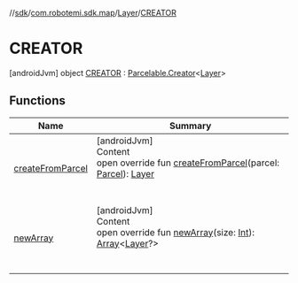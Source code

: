 //[sdk](../../../../index.md)/[com.robotemi.sdk.map](../../index.md)/[Layer](../index.md)/[CREATOR](index.md)



# CREATOR  
 [androidJvm] object [CREATOR](index.md) : [Parcelable.Creator](https://developer.android.com/reference/kotlin/android/os/Parcelable.Creator.html)<[Layer](../index.md)>    


## Functions  
  
|  Name |  Summary | 
|---|---|
| <a name="com.robotemi.sdk.map/Layer.CREATOR/createFromParcel/#android.os.Parcel/PointingToDeclaration/"></a>[createFromParcel](create-from-parcel.md)| <a name="com.robotemi.sdk.map/Layer.CREATOR/createFromParcel/#android.os.Parcel/PointingToDeclaration/"></a>[androidJvm]  <br>Content  <br>open override fun [createFromParcel](create-from-parcel.md)(parcel: [Parcel](https://developer.android.com/reference/kotlin/android/os/Parcel.html)): [Layer](../index.md)  <br><br><br>|
| <a name="com.robotemi.sdk.map/Layer.CREATOR/newArray/#kotlin.Int/PointingToDeclaration/"></a>[newArray](new-array.md)| <a name="com.robotemi.sdk.map/Layer.CREATOR/newArray/#kotlin.Int/PointingToDeclaration/"></a>[androidJvm]  <br>Content  <br>open override fun [newArray](new-array.md)(size: [Int](https://kotlinlang.org/api/latest/jvm/stdlib/kotlin/-int/index.html)): [Array](https://kotlinlang.org/api/latest/jvm/stdlib/kotlin/-array/index.html)<[Layer](../index.md)?>  <br><br><br>|

